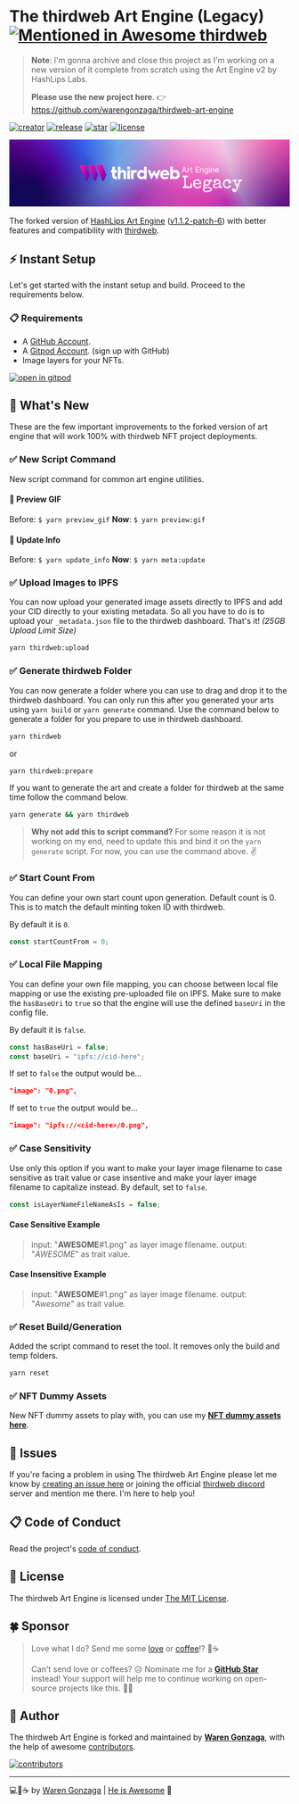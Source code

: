 # The thirdweb Art Engine (Legacy) [![Mentioned in Awesome thirdweb](https://awesome.re/mentioned-badge-flat.svg)](https://github.com/warengonzaga/awesome-thirdweb)

> **Note**: I'm gonna archive and close this project as I'm working on a new version of it complete from scratch using the Art Engine v2 by HashLips Labs.
>
> **Please use the new project here**. 👉 <https://github.com/warengonzaga/thirdweb-art-engine>

[![creator](https://img.shields.io/badge/by-Waren%20Gonzaga-blue.svg?longCache=true&style=flat-square)](https://github.com/warengonzaga) [![release](https://img.shields.io/github/release/warengonzaga/thirdweb-art-engine-legacy.svg?style=flat-square)](https://github.com/warengonzaga/thirdweb-art-engine-legacy/releases) [![star](https://img.shields.io/github/stars/warengonzaga/thirdweb-art-engine-legacy.svg?style=flat-square)](https://github.com/warengonzaga/thirdweb-art-engine-legacy/stargazers) [![license](https://img.shields.io/github/license/warengonzaga/thirdweb-art-engine-legacy.svg?style=flat-square)](https://github.com/warengonzaga/thirdweb-art-engine-legacy/blob/main/license)

[![repo banner](.github/img/repo_banner.jpg)](https://github.com/warengonzaga/thirdweb-art-engine-legacy)

The forked version of [HashLips Art Engine](https://github.com/HashLips/hashlips_art_engine) ([v1.1.2-patch-6](https://github.com/HashLips/hashlips_art_engine/commits/v1.1.2_patch_v6)) with better features and compatibility with [thirdweb](https://thirdweb.com).

## ⚡ Instant Setup

Let's get started with the instant setup and build. Proceed to the requirements below.

### 📋 Requirements

- A [GitHub Account](https://github.com/signup).
- A [Gitpod Account](https://gitpod.io). (sign up with GitHub)
- Image layers for your NFTs.

[![open in gitpod](https://gitpod.io/button/open-in-gitpod.svg)](https://gitpod.io/#github.com/warengonzaga/thirdweb-art-engine-legacy)

## 🤔 What's New

These are the few important improvements to the forked version of art engine that will work 100% with thirdweb NFT project deployments.

### ✅ New Script Command

New script command for common art engine utilities.

#### 📜 Preview GIF

Before: `$ yarn preview_gif` **Now**: `$ yarn preview:gif`

#### 📜 Update Info

Before: `$ yarn update_info` **Now**: `$ yarn meta:update`

### ✅ Upload Images to IPFS

You can now upload your generated image assets directly to IPFS and add your CID directly to your existing metadata. So all you have to do is to upload your `_metadata.json` file to the thirdweb dashboard. That's it! _(25GB Upload Limit Size)_

```bash
yarn thirdweb:upload
```

### ✅ Generate thirdweb Folder

You can now generate a folder where you can use to drag and drop it to the thirdweb dashboard. You can only run this after you generated your arts using `yarn build` or `yarn generate` command. Use the command below to generate a folder for you prepare to use in thirdweb dashboard.

```bash
yarn thirdweb
```

or

```bash
yarn thirdweb:prepare
```

If you want to generate the art and create a folder for thirdweb at the same time follow the command below.

```bash
yarn generate && yarn thirdweb
```

> **Why not add this to script command?**
> For some reason it is not working on my end, need to update this and bind it on the `yarn generate` script.
> For now, you can use the command above. ✌️

### ✅ Start Count From

You can define your own start count upon generation. Default count is 0. This is to match the default minting token ID with thirdweb.

By default it is `0`.

```js
const startCountFrom = 0;
```

### ✅ Local File Mapping

You can define your own file mapping, you can choose between local file mapping or use the existing pre-uploaded file on IPFS. Make sure to make the `hasBaseUri` to `true` so that the engine will use the defined `baseUri` in the config file.

By default it is `false`.

```js
const hasBaseUri = false;
const baseUri = "ipfs://cid-here";
```

If set to `false` the output would be...

```json
"image": "0.png",
```

If set to `true` the output would be...

```json
"image": "ipfs://<cid-here>/0.png",
```

### ✅ Case Sensitivity

Use only this option if you want to make your layer image filename to case sensitive as trait value or case insentive and make your layer image filename to capitalize instead. By default, set to `false`.

```js
const isLayerNameFileNameAsIs = false;
```

#### Case Sensitive Example

> input: "**AWESOME**#1.png" as layer image filename.
> output: "_AWESOME_" as trait value.

#### Case Insensitive Example

> input: "**AWESOME**#1.png" as layer image filename.
> output: "_Awesome_" as trait value.

### ✅ Reset Build/Generation

Added the script command to reset the tool. It removes only the build and temp folders.

```bash
yarn reset
```

### ✅ NFT Dummy Assets

New NFT dummy assets to play with, you can use my **[NFT dummy assets here](https://github.com/warengonzaga/nft-dummy-assets)**.

## 🐛 Issues

If you're facing a problem in using The thirdweb Art Engine please let me know by [creating an issue here](https://github.com/warengonzaga/thirdweb-art-engine-legacy/issues/new) or joining the official [thirdweb discord](https://discord.gg/thirdweb) server and mention me there. I'm here to help you!

## 📋 Code of Conduct

Read the project's [code of conduct](./code_of_conduct.md).

## 📃 License

The thirdweb Art Engine is licensed under [The MIT License](https://opensource.org/licenses/MIT).

## 🍀 Sponsor

> Love what I do? Send me some [love](https://github.com/sponsors/warengonzaga) or [coffee](https://buymeacoff.ee/warengonzaga)!? 💖☕
>
> Can't send love or coffees? 😥 Nominate me for a **[GitHub Star](https://stars.github.com/nominate)** instead!
> Your support will help me to continue working on open-source projects like this. 🙏😇

## 📝 Author

The thirdweb Art Engine is forked and maintained by **[Waren Gonzaga](https://github.com/warengonzaga)**, with the help of awesome [contributors](https://github.com/warengonzaga/thirdweb-art-engine-legacy/graphs/contributors).

[![contributors](https://contrib.rocks/image?repo=warengonzaga/thirdweb-art-engine-legacy)](https://github.com/warengonzaga/thirdweb-art-engine-legacy/graphs/contributors)

---

💻💖☕ by [Waren Gonzaga](https://warengonzaga.com) | [He is Awesome](https://www.youtube.com/watch?v=HHrxS4diLew&t=44s) 🙏
